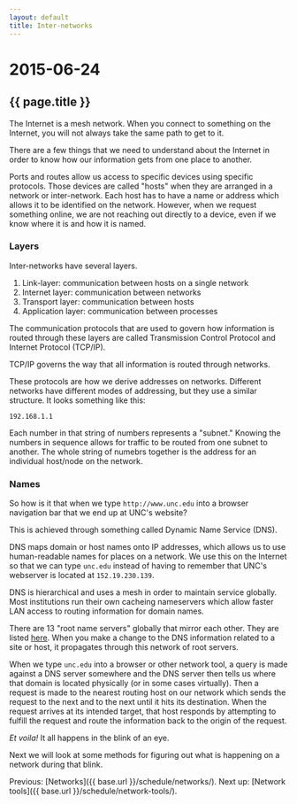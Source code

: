 ```yaml
---
layout: default
title: Inter-networks
---
```


# 2015-06-24
## {{ page.title }}

The Internet is a mesh network. 
When you connect to something on the Internet, you will not always take the same path to get to it. 

There are a few things that we need to understand about the Internet in order to know how our information gets from one place to another. 

Ports and routes allow us access to specific devices using specific protocols. 
Those devices are called "hosts" when they are arranged in a network or inter-network. 
Each host has to have a name or address which allows it to be identified on the network. 
However, when we request something online, we are not reaching out directly to a device, even if we know where it is and how it is named. 

### Layers

Inter-networks have several layers. 

1. Link-layer: communication between hosts on a single network
2. Internet layer: communication between networks 
3. Transport layer: communication between hosts
4. Application layer: communication between processes

The communication protocols that are used to govern how information is routed through these layers are called Transmission Control Protocol and Internet Protocol (TCP/IP).

TCP/IP governs the way that all information is routed through networks. 

These protocols are how we derive addresses on networks. 
Different networks have different modes of addressing, but they use a similar structure. 
It looks something like this:

`192.168.1.1`

Each number in that string of numbers represents a "subnet." 
Knowing the numbers in sequence allows for traffic to be routed from one subnet to another. 
The whole string of numebrs together is the address for an individual host/node on the network. 

### Names

So how is it that when we type `http://www.unc.edu` into a browser navigation bar that we end up at UNC's website? 

This is achieved through something called Dynamic Name Service (DNS).

DNS maps domain or host names onto IP addresses, which allows us to use human-readable names for places on a network. 
We use this on the Internet so that we can type `unc.edu` instead of having to remember that UNC's webserver is located at `152.19.230.139`.

DNS is hierarchical and uses a mesh in order to maintain service globally. 
Most institutions run their own cacheing nameservers which allow faster LAN access to routing information for domain names. 

There are 13 "root name servers" globally that mirror each other. 
They are listed <a href="https://en.wikipedia.org/wiki/Root_name_server#Root_server_addresses" target="_blank">here</a>.
When you make a change to the DNS information related to a site or host, it propagates through this network of root servers. 

When we type `unc.edu` into a browser or other network tool, a query is made against a DNS server somewhere and the DNS server then tells us where that domain is located physically (or in some cases virtually).
Then a request is made to the nearest routing host on our network which sends the request to the next and to the next until it hits its destination. 
When the request arrives at its intended target, that host responds by attempting to fulfill the request and route the information back to the origin of the request. 

*Et voila!* It all happens in the blink of an eye.

Next we will look at some methods for figuring out what is happening on a network during that blink. 

Previous: [Networks]({{ base.url }}/schedule/networks/). Next up: [Network tools]({{ base.url }}/schedule/network-tools/).